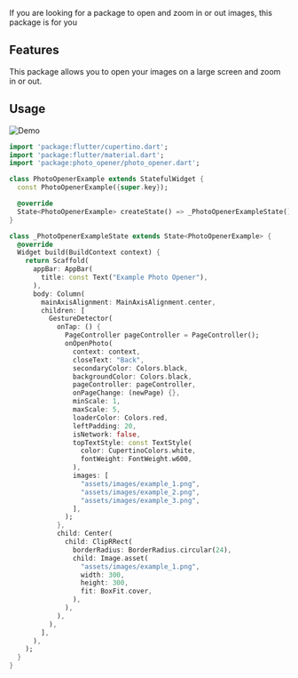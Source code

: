 <!--
This README describes the package. If you publish this package to pub.dev,
this README's contents appear on the landing page for your package.

For information about how to write a good package README, see the guide for
[writing package pages](https://dart.dev/tools/pub/writing-package-pages).

For general information about developing packages, see the Dart guide for
[creating packages](https://dart.dev/guides/libraries/create-packages)
and the Flutter guide for
[developing packages and plugins](https://flutter.dev/to/develop-packages).
-->


If you are looking for a package to open and zoom in or out images, this package is for you

## Features

This package allows you to open your images on a large screen and zoom in or out.


## Usage

![Demo](https://raw.githubusercontent.com/ObidjonJoraboyev/photo_opener/main/gif/example.gif)




```dart
import 'package:flutter/cupertino.dart';
import 'package:flutter/material.dart';
import 'package:photo_opener/photo_opener.dart';

class PhotoOpenerExample extends StatefulWidget {
  const PhotoOpenerExample({super.key});

  @override
  State<PhotoOpenerExample> createState() => _PhotoOpenerExampleState();
}

class _PhotoOpenerExampleState extends State<PhotoOpenerExample> {
  @override
  Widget build(BuildContext context) {
    return Scaffold(
      appBar: AppBar(
        title: const Text("Example Photo Opener"),
      ),
      body: Column(
        mainAxisAlignment: MainAxisAlignment.center,
        children: [
          GestureDetector(
            onTap: () {
              PageController pageController = PageController();
              onOpenPhoto(
                context: context,
                closeText: "Back",
                secondaryColor: Colors.black,
                backgroundColor: Colors.black,
                pageController: pageController,
                onPageChange: (newPage) {},
                minScale: 1,
                maxScale: 5,
                loaderColor: Colors.red,
                leftPadding: 20,
                isNetwork: false,
                topTextStyle: const TextStyle(
                  color: CupertinoColors.white,
                  fontWeight: FontWeight.w600,
                ),
                images: [
                  "assets/images/example_1.png",
                  "assets/images/example_2.png",
                  "assets/images/example_3.png",
                ],
              );
            },
            child: Center(
              child: ClipRRect(
                borderRadius: BorderRadius.circular(24),
                child: Image.asset(
                  "assets/images/example_1.png",
                  width: 300,
                  height: 300,
                  fit: BoxFit.cover,
                ),
              ),
            ),
          ),
        ],
      ),
    );
  }
}


```

